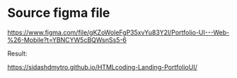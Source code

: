 # Source figma file

https://www.figma.com/file/gKZoWoleFgP35xvYu83Y2l/Portfolio-UI---Web-%26-Mobile?t=YBNCYW5cBQWsnSs5-6

Result:

https://sidashdmytro.github.io/HTMLcoding-Landing-PortfolioUI/
